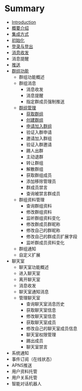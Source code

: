 # Summary

* [Introduction](README.md)
* [概要介绍](gai-yao-jie-shao.md)
* [集成方式](ji-cheng-fang-shi.md)
* [初始化](chu-shi-hua.md)
* [登录与登出](deng-lu-yu-deng-chu.md)
* [消息收发](xiao-xi-shou-fa.md)
* 消息提醒
* [推送](tui-song.md)
* [群组功能](qun-zu-gong-neng.md)
  * 群组功能概述
  * 群组消息
    * 消息收发
    * 消息提醒
    * 指定群成员强制推送
  * [群组管理](qun-zu-gong-neng/qun-zu-guan-li.md)
    * [获取群组](qun-zu-gong-neng/qun-zu-guan-li/huo-qu-qun-zu.md)
    * [创建群组](qun-zu-gong-neng/qun-zu-guan-li/chuang-jian-qun-zu.md)
    * [申请加入群组](qun-zu-gong-neng/qun-zu-guan-li/shen-qing-jia-ru-qun-zu.md)
    * 验证入群申请
    * 邀请加入群组
    * 验证入群邀请
    * 踢人出群
    * 主动退群
    * 转让群组
    * 解散群组
    * 获取群组成员
    * 添加移除管理员
    * 群成员禁言
    * 查询被禁言群成员
  * 群组资料管理
    * 查询群组资料
    * 修改群组资料
    * 监听群组资料变化
    * 修改群成员群昵称
    * 修改自己的群昵称
    * 修改自己的群成员扩展字段
    * 监听群成员资料变化
  * 群组通知
  * 自定义扩展
* 聊天室
  * 聊天室功能概述
  * 进入聊天室
  * 离开聊天室
  * 消息收发
  * 聊天室通知消息
  * 管理聊天室
    * 查询聊天室消息历史
    * 获取聊天室信息
    * 修改聊天室信息
    * 获取聊天室成员
    * 修改自己的聊天室成员信息
    * 聊天室权限管理
    * 踢出成员
    * 聊天室禁言
* 系统通知
* 事件订阅（在线状态）
* APNS推送
* 用户资料托管
* 用户关系托管
* 智能对话机器人

